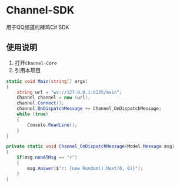 # Channel-SDK
用于QQ频道的辣鸡C# SDK

## 使用说明
1. 打开`Channel-Core`
2. 引用本项目
```csharp
static void Main(string[] args)
{
    string url = "ws://127.0.0.1:6235/main";
    Channel channel = new (url);
    channel.Connect();
    channel.OnDispatchMessage += Channel_OnDispatchMessage;
    while (true)
    {
        Console.ReadLine();
    }
}

private static void Channel_OnDispatchMessage(Model.Message msg)
{
    if(msg.nonATMsg == "r")
    {
        msg.Answer($"r: {new Random().Next(0, 6)}");
    }
}
```